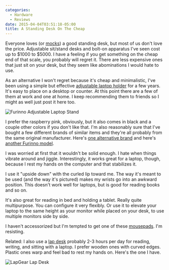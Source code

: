 ```yaml
---
categories:
  - Hardware
  - Reviews
date: 2015-04-04T03:51:18-05:00
title: A Standing Desk On The Cheap
---
```


Everyone loves (or
[mocks](http://www.newyorker.com/humor/daily-shouts/switched-standing-desk-now))
a good standing desk, but most of us don't love the price. 
Adjustable sit/stand desks and bolt-on apparatus I've seen cost up to $1000 to
$5000. I have a feeling if you get something on the cheap end of that scale, you
probably will regret it. There are less expensive ones that just sit on your
desk, but they seem like abominations I would hate to use.

As an alternative I won't regret because it's cheap and minimalistic, I've
been using a simple but effective
[adjustable laptop holder](http://www.amazon.com/dp/B004QXIFCC/?tag=xaprb-20)
for a few years. It's easy to place on a desktop or counter. At this point there
are a few of them at work and one at home. I keep recommending them to friends
so I might as well just post it here too.

![Furinno Adjustable Laptop Stand](/media/2015/04/furinno.jpg)

<!--more-->

I prefer the raspberry pink, obviously, but it also comes in black and a couple
other colors if you don't like that. I'm also reasonably sure that I've bought a
few different brands of similar items and they're all probably from the same
original manufacturer. Here's [one alternative
brand](http://www.amazon.com/gp/product/B00E6X7O5Q/?tag=xaprb-20) and here's
[another Furinno
model](http://www.amazon.com/gp/product/B00HZT1WK6/?tag=xaprb-20).

I was worried at first that it wouldn't be solid enough. I hate when things
vibrate around and jiggle. Interestingly, it works great for a laptop, though,
because I rest my hands on the computer and that stabilizes it.

I use it "upside down" with the curled lip toward me. The way it's meant to be
used (and the way it's pictured) makes my wrists go into an awkward position.
This doesn't work well for laptops, but is good for reading books and so on.

It's also great for reading in bed and holding a tablet. Really quite
multipurpose. You can configure it very flexibly. Or use it to elevate your
laptop to the same height as your monitor while placed on your desk, to use
multiple monitors side by side.

I haven't accessorized but I'm tempted to get one of these
[mousepads](http://www.amazon.com/dp/B00K5WBH50/?tag=xaprb-20). I'm resisting.

Related: I also use a [lap desk](http://www.amazon.com/LapGear-Classic-Original-Lapdesk-45364/dp/B00FZM969E/?tag=xaprb-20)
probably 2-3 hours per day for reading, writing, and sitting with a laptop. I
prefer wooden ones with curved edges. Plastic ones warp and feel bad to rest my
hands on. Here's the one I have.

![LapGear Lap Desk](/media/2015/04/lapdesk.jpg)
